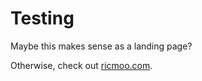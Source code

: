 Testing
=======

Maybe this makes sense as a landing page?

Otherwise, check out [ricmoo.com](https://www.ricmoo.com).
